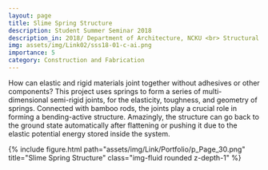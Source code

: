 ```yaml
---
layout: page
title: Slime Spring Structure
description: Student Summer Seminar 2018
description_in: 2018/ Department of Architecture, NCKU <br> Structural Art of Accumulation or Transformation (SSS) workshop <br> Group Project (7 people)/ Advisor&#58;Yi-Hsuan Tu <br>Role&#58; material proposal (spring), joint design (semi-rigid), system design, <br> structural design, 3D modiling, collaborate on fabrication, photography, presentation
img: assets/img/Link02/sss18-01-c-ai.png
importance: 5
category: Construction and Fabrication
---
```


How can elastic and rigid materials joint together without adhesives or other components? This project uses springs to form a series of multi-dimensional semi-rigid joints, for the elasticity, toughness, and geometry of springs. Connected with bamboo rods, the joints play a crucial role in forming a bending-active structure.
Amazingly, the structure can go back to the ground state automatically after flattening or pushing it due to the elastic potential energy stored inside the system.

<div class="row">
    <div class="col-sm mt-3 mt-md-0">
        {% include figure.html path="assets/img/Link/Portfolio/p_Page_30.png" title="Slime Spring Structure" class="img-fluid rounded z-depth-1" %}
    </div>
</div>
   